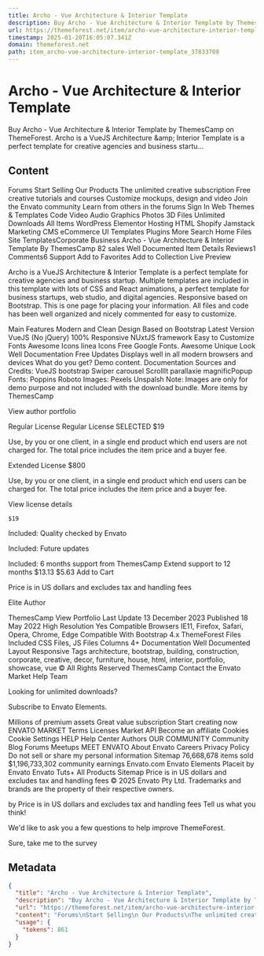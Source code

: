 ```yaml
---
title: Archo - Vue Architecture & Interior Template
description: Buy Archo - Vue Architecture & Interior Template by ThemesCamp on ThemeForest. Archo is a VueJS Architecture &amp;amp; Interior Template is a perfect template for creative agencies and business startu...
url: https://themeforest.net/item/archo-vue-architecture-interior-template/37833708
timestamp: 2025-01-20T16:05:07.341Z
domain: themeforest.net
path: item_archo-vue-architecture-interior-template_37833708
---
```


# Archo - Vue Architecture & Interior Template


Buy Archo - Vue Architecture & Interior Template by ThemesCamp on ThemeForest. Archo is a VueJS Architecture &amp;amp; Interior Template is a perfect template for creative agencies and business startu...


## Content

Forums
Start Selling
 Our Products
The unlimited creative subscription
Free creative tutorials and courses
Customize mockups, design and video
Join the Envato community
Learn from others in the forums
Sign In
Web Themes & Templates
Code
Video
Audio
Graphics
Photos
3D Files
Unlimited Downloads
All Items
WordPress
Elementor
Hosting
HTML
Shopify
Jamstack
Marketing
CMS
eCommerce
UI Templates
Plugins
More
Search
Home Files Site TemplatesCorporate Business
Archo - Vue Architecture & Interior Template
By ThemesCamp  82 sales Well Documented 
Item Details
Reviews1
Comments6
Support
Add to Favorites
Add to Collection
Live Preview

Archo is a VueJS Architecture & Interior Template is a perfect template for creative agencies and business startup. Multiple templates are included in this template with lots of CSS and React animations, a perfect template for business startups, web studio, and digital agencies. Responsive based on Bootstrap. This is one page for placing your information. All files and code has been well organized and nicely commented for easy to customize.

	
	






Main Features
Modern and Clean Design
Based on Bootstrap Latest Version
VueJS (No jQuery)
100% Responsive
NUxtJS framework
Easy to Customize
Fonts Awesome Icons
linea Icons
Free Google Fonts.
Awesome Unique Look
Well Documentation
Free Updates
Displays well in all modern browsers and devices
What do you get?
Demo content.
Documentation
Sources and Credits:
VueJS
bootstrap
Swiper carousel
ScrollIt
parallaxie
magnificPopup
Fonts:
Poppins
Roboto
Images:
Pexels
Unspalsh
Note:
Images are only for demo purpose and not included with the download bundle.
More items by ThemesCamp

View author portfolio

Regular License
Regular License SELECTED
$19

Use, by you or one client, in a single end product which end users are not charged for. The total price includes the item price and a buyer fee.

Extended License
$800

Use, by you or one client, in a single end product which end users can be charged for. The total price includes the item price and a buyer fee.

View license details

	$19
 
Included:
Quality checked by Envato
 
Included:
Future updates
 
Included:
6 months support from ThemesCamp 
Extend support to 12 months
$13.13
$5.63
 Add to Cart

Price is in US dollars and excludes tax and handling fees

Elite Author

ThemesCamp
View Portfolio
Last Update	13 December 2023
Published	18 May 2022
High Resolution	Yes
Compatible Browsers	IE11, Firefox, Safari, Opera, Chrome, Edge
Compatible With	Bootstrap 4.x
ThemeForest Files Included	CSS Files, JS Files
Columns	4+
Documentation	Well Documented
Layout	Responsive
Tags	architecture, bootstrap, building, construction, corporate, creative, decor, furniture, house, html, interior, portfolio, showcase, vue
© All Rights Reserved ThemesCamp
Contact the Envato Market Help Team

Looking for unlimited downloads?

Subscribe to Envato Elements.

Millions of premium assets
Great value subscription
Start creating now
ENVATO MARKET
Terms
Licenses
Market API
Become an affiliate
Cookies
Cookie Settings
HELP
Help Center
Authors
OUR COMMUNITY
Community
Blog
Forums
Meetups
MEET ENVATO
About Envato
Careers
Privacy Policy
Do not sell or share my personal information
Sitemap
76,668,678
items sold
$1,196,733,302
community earnings
Envato.com Envato Elements Placeit by Envato Envato Tuts+ All Products Sitemap
Price is in US dollars and excludes tax and handling fees
© 2025 Envato Pty Ltd. Trademarks and brands are the property of their respective owners.
    
by
Price is in US dollars and excludes tax and handling fees
Tell us what you think!

We'd like to ask you a few questions to help improve ThemeForest.

Sure, take me to the survey

## Metadata

```json
{
  "title": "Archo - Vue Architecture & Interior Template",
  "description": "Buy Archo - Vue Architecture & Interior Template by ThemesCamp on ThemeForest. Archo is a VueJS Architecture &amp;amp; Interior Template is a perfect template for creative agencies and business startu...",
  "url": "https://themeforest.net/item/archo-vue-architecture-interior-template/37833708",
  "content": "Forums\nStart Selling\n Our Products\nThe unlimited creative subscription\nFree creative tutorials and courses\nCustomize mockups, design and video\nJoin the Envato community\nLearn from others in the forums\nSign In\nWeb Themes & Templates\nCode\nVideo\nAudio\nGraphics\nPhotos\n3D Files\nUnlimited Downloads\nAll Items\nWordPress\nElementor\nHosting\nHTML\nShopify\nJamstack\nMarketing\nCMS\neCommerce\nUI Templates\nPlugins\nMore\nSearch\nHome Files Site TemplatesCorporate Business\nArcho - Vue Architecture & Interior Template\nBy ThemesCamp  82 sales Well Documented \nItem Details\nReviews1\nComments6\nSupport\nAdd to Favorites\nAdd to Collection\nLive Preview\n\nArcho is a VueJS Architecture & Interior Template is a perfect template for creative agencies and business startup. Multiple templates are included in this template with lots of CSS and React animations, a perfect template for business startups, web studio, and digital agencies. Responsive based on Bootstrap. This is one page for placing your information. All files and code has been well organized and nicely commented for easy to customize.\n\n\t\n\t\n\n\n\n\n\n\nMain Features\nModern and Clean Design\nBased on Bootstrap Latest Version\nVueJS (No jQuery)\n100% Responsive\nNUxtJS framework\nEasy to Customize\nFonts Awesome Icons\nlinea Icons\nFree Google Fonts.\nAwesome Unique Look\nWell Documentation\nFree Updates\nDisplays well in all modern browsers and devices\nWhat do you get?\nDemo content.\nDocumentation\nSources and Credits:\nVueJS\nbootstrap\nSwiper carousel\nScrollIt\nparallaxie\nmagnificPopup\nFonts:\nPoppins\nRoboto\nImages:\nPexels\nUnspalsh\nNote:\nImages are only for demo purpose and not included with the download bundle.\nMore items by ThemesCamp\n\nView author portfolio\n\nRegular License\nRegular License SELECTED\n$19\n\nUse, by you or one client, in a single end product which end users are not charged for. The total price includes the item price and a buyer fee.\n\nExtended License\n$800\n\nUse, by you or one client, in a single end product which end users can be charged for. The total price includes the item price and a buyer fee.\n\nView license details\n\n\t$19\n \nIncluded:\nQuality checked by Envato\n \nIncluded:\nFuture updates\n \nIncluded:\n6 months support from ThemesCamp \nExtend support to 12 months\n$13.13\n$5.63\n Add to Cart\n\nPrice is in US dollars and excludes tax and handling fees\n\nElite Author\n\nThemesCamp\nView Portfolio\nLast Update\t13 December 2023\nPublished\t18 May 2022\nHigh Resolution\tYes\nCompatible Browsers\tIE11, Firefox, Safari, Opera, Chrome, Edge\nCompatible With\tBootstrap 4.x\nThemeForest Files Included\tCSS Files, JS Files\nColumns\t4+\nDocumentation\tWell Documented\nLayout\tResponsive\nTags\tarchitecture, bootstrap, building, construction, corporate, creative, decor, furniture, house, html, interior, portfolio, showcase, vue\n© All Rights Reserved ThemesCamp\nContact the Envato Market Help Team\n\nLooking for unlimited downloads?\n\nSubscribe to Envato Elements.\n\nMillions of premium assets\nGreat value subscription\nStart creating now\nENVATO MARKET\nTerms\nLicenses\nMarket API\nBecome an affiliate\nCookies\nCookie Settings\nHELP\nHelp Center\nAuthors\nOUR COMMUNITY\nCommunity\nBlog\nForums\nMeetups\nMEET ENVATO\nAbout Envato\nCareers\nPrivacy Policy\nDo not sell or share my personal information\nSitemap\n76,668,678\nitems sold\n$1,196,733,302\ncommunity earnings\nEnvato.com Envato Elements Placeit by Envato Envato Tuts+ All Products Sitemap\nPrice is in US dollars and excludes tax and handling fees\n© 2025 Envato Pty Ltd. Trademarks and brands are the property of their respective owners.\n    \nby\nPrice is in US dollars and excludes tax and handling fees\nTell us what you think!\n\nWe'd like to ask you a few questions to help improve ThemeForest.\n\nSure, take me to the survey",
  "usage": {
    "tokens": 861
  }
}
```
